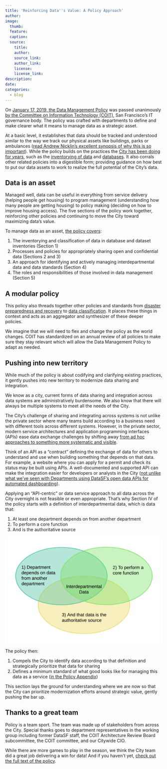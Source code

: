 ```yaml
---
title: 'Reinforcing Data''s Value: A Policy Approach'
author:
image:
  thumb:
  feature:
  caption:
  source:
    title:
    author:
    source_link:
    author_link:
    license:
    license_link:
description:
date:
categories:
  - blog
---
```


On [January 17, 2019, the Data Management Policy](https://sfcoit.org/datamanagement) was passed unanimously [by the Committee on Information Technology (COIT)](https://sfcoit.org/about), San Francisco’s IT governance body. The policy was crafted with departments to define and make clearer what it means to manage data as a strategic asset.

At a basic level, it establishes that data should be tracked and understood similar to the way we track our physical assets like buildings, parks or ambulances ([read Andrew Nicklin’s excellent synopsis of why this is so important](https://medium.com/@technickle/data-is-a-strategic-asset-72f320cfb94c)). While the policy builds on the practices the [City has been doing for years](https://datasf.org/blog/5-ways-to-scale-mountain-of-data/), such as the [inventorying of data](https://datasf.org/blog/5-ways-to-scale-mountain-of-data/) and [databases](https://data.sfgov.org/City-Management-and-Ethics/Inventory-of-citywide-enterprise-systems-of-record/ebux-gcnq). It also corrals other related policies into a digestible form; providing guidance on how best to put our data assets to work to realize the full potential of the City’s data.

## Data is an asset

Managed well, data can be useful in everything from service delivery (helping people get housing) to program management (understanding how many people are getting housing) to policy making (deciding on how to improve housing access). The five sections of the policy work together, reinforcing other policies and continuing to move the City toward maximizing data’s value.

To manage data as an asset, [the policy covers](https://sfcoit.org/datamanagement):

1. The inventorying and classification of data in database and dataset inventories (Section 1)
2. Processes and policies for appropriately sharing open and confidential data (Sections 2 and 3)
3. An approach for identifying and actively managing interdepartmental data and data standards (Section 4)
4. The roles and responsibilities of those involved in data management (Section 5)

## A modular policy

This policy also threads together other policies and standards from [disaster preparedness and recovery](https://sfcoit.org/dpr3) to [data classification](https://sfcoit.org/datastandard). It places these things in context and acts as an aggregator and synthesizer of these deeper policies.&nbsp;

We imagine that we will need to flex and change the policy as the world changes. COIT has standardized on an annual review of all policies to make sure they stay relevant which will allow the Data Management Policy to adapt as needed.

## Pushing into new territory

While much of the policy is about codifying and clarifying existing practices, it gently pushes into new territory to modernize data sharing and integration.

We know as a city, current forms of data sharing and integration across data systems are administratively burdensome. We also know that there will always be multiple systems to meet all the needs of the City.

The City’s challenge of sharing and integrating across systems is not unlike the private sector where many teams build according to a business need with different tools across different systems. However, in the private sector, modern service architectures and application programming interfaces (APIs) ease data exchange challenges by shifting away [from ad hoc approaches to something more systematic and visible](http://www.govtech.com/applications/Whats-an-API-and-Why-Do-You-Need-One.html).

Think of an API as a “contract” defining the exchange of data for others to understand and use when building something that depends on that data. For example, a website where you can apply for a permit and check its status may be built using APIs. A well-documented and supported API can make the integration easier for developers or analysts in the City ([not unlike what we’ve seen with Departments using DataSF’s open data APIs for automated dashboarding](https://sfgov.org/scorecards/livability)).

Applying an “API-centric” or data service approach to all data across the City overnight is not feasible or even appropriate. That’s why Section IV of the policy starts with a definition of interdepartmental data, which is data that:

1. At least one department depends on from another department
2. To perform a core function
3. And is the authoritative source

![](/uploads/thepartdefinition.png)

The policy then:

1. Compels the City to identify data according to that definition and strategically prioritize that data for sharing
2. Defines a minimum standard of what good looks like for managing this data as a service ([in the Policy Appendix](https://sfcoit.org/datamanagement))

This section lays the ground for understanding where we are now so that the City can prioritize modernization efforts around strategic value, gently pushing the bar up.

## Thanks to a great team

Policy is a team sport. The team was made up of stakeholders from across the City. Special thanks goes to department representatives in the working group including former DataSF staff, the COIT Architecture Review Board subcommittee, the COIT committee, and our Citywide CIO.

While there are more games to play in the season, we think the City team did a great job delivering a win for data! And if you haven't yet, [check out the full text of the policy](https://sfcoit.org/datamanagement).